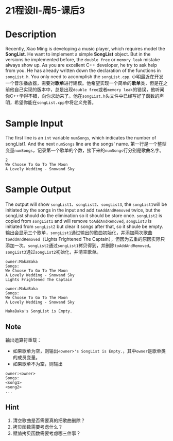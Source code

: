 # 21程设Ⅱ-周5-课后3

# Description
Recently, Xiao Ming is developing a music player, which requires model the **SongList**. He want to implement a simple **SongList** object. But in the versions he implemented before, the `double free` or `memory leak` mistake always show up. As you are excellent C++ developer, he try to ask help from you. He has already written down the declaration of the functions in `songList.h`. You only need to accomplish the `songList.cpp`.
小明最近在开发一个音乐播放器，需要对**歌单**进行建模。他希望实现一个简单的**歌单**类，但是在之前他自己实现的版本中，总是出现`double free`或者`memory leak`的错误，他听闻你C++学得不错，向你求助来了。他在`songList.h`头文件中已经写好了函数的声明，希望你能在`songList.cpp`中将定义完善。

# Sample Input
The first line is an `int` variable `numSongs`, which indicates the number of songList1. And the next `numSongs` line are the songs' name.
第一行是一个整型变量`numSongs`，记录第一个歌单的个数，接下来的`numSongs`行分别是歌曲名字。

```
2
We Choose To Go To The Moon
A Lovely Wedding - Snowand Sky
```

# Sample Output
The output will show `songList1`、`songList2`、`songList3`,  the `songList1`will be initiated by the songs in the input and add `toAddAndRemoved` twice, but the songList should do the elimination so it should be store once. `songList2` is copied from `songList1` and will remove `toAddAndRemoved`, `songList3` is initiated from `songList2` but clear it songs after that, so it shoule be empty.
输出会显示三个歌单，`songList1`通过输出的歌曲初始化，并添加两次歌曲`toAddAndRemoved`（Lights Frightened The Captain），但因为去重的原因实际只添加一次。`songList2`通过`songList1`拷贝得到，并删除`toAddAndRemoved`。`songList3`通过`songList2`初始化，并清空歌单。

```
owner:MakaBaka
Songs:
We Choose To Go To The Moon
A Lovely Wedding - Snowand Sky
Lights Frightened The Captain

owner:MakaBaka
Songs:
We Choose To Go To The Moon
A Lovely Wedding - Snowand Sky

MakaBaka's SongList is Empty.
```

## Note
输出运算符重载：

* 如果歌单为空，则输出`<owner>'s SongList is Empty.`，其中`owner`是歌单类的成员变量。
* 如果歌单不为空，则输出
```
owner:<owner>
Songs:
<song1>
<song2>
...
```


## Hint
1. 清空歌曲是否需要真的把歌曲删除？
2. 拷贝函数需要考虑什么？
3. 赋值拷贝函数需要考虑哪三件事？